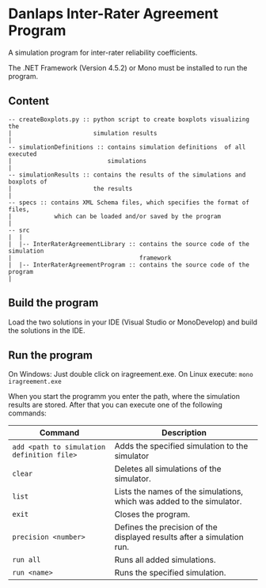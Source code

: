 # Danlaps Inter-Rater Agreement Program
A simulation program for inter-rater reliability coefficients.

The .NET Framework (Version 4.5.2) or Mono must be installed to run the program.
## Content
```
-- createBoxplots.py :: python script to create boxplots visualizing the
|                       simulation results
|
-- simulationDefinitions :: contains simulation definitions  of all executed
|                           simulations
|
-- simulationResults :: contains the results of the simulations and boxplots of
|                       the results
|
-- specs :: contains XML Schema files, which specifies the format of files,
|            which can be loaded and/or saved by the program
|
-- src
|  |
|  |-- InterRaterAgreementLibrary :: contains the source code of the simulation
|                                    framework
|  |-- InterRaterAgreementProgram :: contains the source code of the program
|  
```

## Build the program
Load the two solutions in your IDE (Visual Studio or MonoDevelop) and build the
solutions in the IDE.

## Run the program
On Windows: Just double click on iragreement.exe.
On Linux execute: ```mono iragreement.exe```

When you start the programm you enter the path, where the simulation results are
stored. After that you can execute one of the following commands:

|Command|Description|
|---|---|
|```add <path to simulation definition file>```|Adds the specified simulation to the simulator|
|```clear``` | Deletes all simulations of the simulator.|
|```list``` | Lists the names of the simulations, which was added to the simulator.
|```exit```| Closes the program.|
|```precision <number>```| Defines the precision of the displayed results after a simulation run.|
|```run all``` | Runs all added simulations.|
|```run <name>``` | Runs the specified simulation.|
